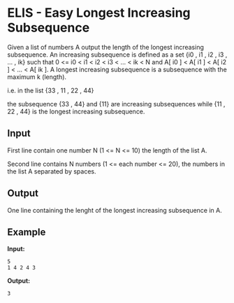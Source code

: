 # ELIS - Easy Longest Increasing Subsequence

Given a list of numbers A output the length of the longest increasing subsequence. An increasing subsequence is defined as a set {i0 , i1 , i2 , i3 , ... , ik} such that 0 <= i0 < i1 < i2 < i3 < ... < ik < N and A[ i0 ] < A[ i1 ] < A[ i2 ] < ... < A[ ik ]. A longest increasing subsequence is a subsequence with the maximum k (length).

i.e. in the list {33 , 11 , 22 , 44}

the subsequence {33 , 44} and {11} are increasing subsequences while {11 , 22 , 44} is the longest increasing subsequence.

## Input

First line contain one number N (1 <= N <= 10) the length of the list A.

Second line contains N numbers (1 <= each number <= 20), the numbers in the list A separated by spaces.

## Output

One line containing the lenght of the longest increasing subsequence in A.

## Example

**Input:**

    5
    1 4 2 4 3

**Output:**

    3
